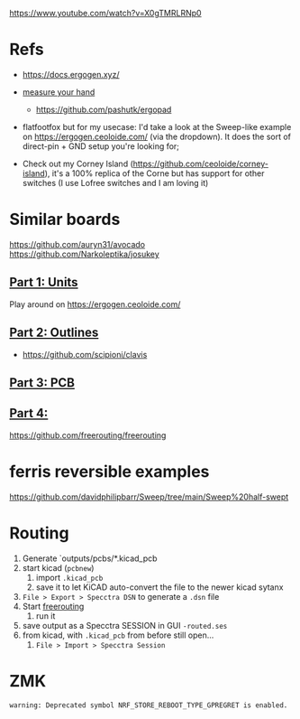 https://www.youtube.com/watch?v=X0gTMRLRNp0

# Refs
- https://docs.ergogen.xyz/
- [measure your hand](https://pashutk.com/ergopad/)
    - https://github.com/pashutk/ergopad


- flatfootfox but for my usecase:   I'd take a look at the Sweep-like example on https://ergogen.ceoloide.com/ (via the dropdown). It does the sort of direct-pin + GND setup you're looking for;

- Check out my Corney Island (https://github.com/ceoloide/corney-island), it's a 100% replica of the Corne but has support for other switches (I use Lofree switches and I am loving it)

# Similar boards
https://github.com/auryn31/avocado
https://github.com/Narkoleptika/josukey


## [Part 1: Units](https://flatfootfox.com/ergogen-part1-units-points/)
Play around on https://ergogen.ceoloide.com/

## [Part 2: Outlines](https://flatfootfox.com/ergogen-part2-outlines/)
- https://github.com/scipioni/clavis


## [Part 3: PCB](https://flatfootfox.com/ergogen-part3-pcbs/)


## [Part 4: ](https://flatfootfox.com/ergogen-part4-footprints-cases/)

https://github.com/freerouting/freerouting


# ferris reversible examples
https://github.com/davidphilipbarr/Sweep/tree/main/Sweep%20half-swept


# Routing
1. Generate `outputs/pcbs/*.kicad_pcb
2. start kicad (`pcbnew`)
    1. import `.kicad_pcb`
    2. save it to let KiCAD auto-convert the file to the newer kicad sytanx
3. `File > Export > Specctra DSN` to generate a `.dsn` file
4. Start [freerouting](https://github.com/freerouting/freerouting)
    1. run it
6. save output as a Specctra SESSION in GUI `-routed.ses`
7. from kicad, with `.kicad_pcb` from before still open...
    1. `File > Import > Specctra Session`

# ZMK
```
warning: Deprecated symbol NRF_STORE_REBOOT_TYPE_GPREGRET is enabled.
```
